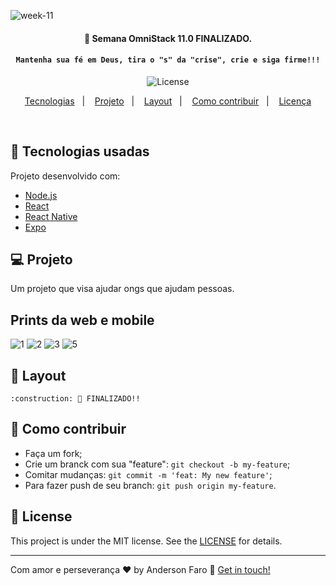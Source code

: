 ![week-11](https://user-images.githubusercontent.com/3237047/77461023-b5e4e400-6de0-11ea-9006-4a71383e906e.png)



<h4 align="center"> 
	 🚀 Semana OmniStack 11.0 FINALIZADO.
	
</h4>
<h4 align="center"> 

	Mantenha sua fé em Deus, tira o "s" da "crise", crie e siga firme!!!
</h4>

<p align="center">
  
  
  <img alt="License" src="https://img.shields.io/badge/license-MIT-brightgreen">
</p>

<p align="center">
  <a href="#rocket-Technologies">Tecnologias</a>&nbsp;&nbsp;&nbsp;|&nbsp;&nbsp;&nbsp;
  <a href="#-project">Projeto</a>&nbsp;&nbsp;&nbsp;|&nbsp;&nbsp;&nbsp;
  <a href="#-layout">Layout</a>&nbsp;&nbsp;&nbsp;|&nbsp;&nbsp;&nbsp;
  <a href="#-how-to-contribute">Como contribuir</a>&nbsp;&nbsp;&nbsp;|&nbsp;&nbsp;&nbsp;
  <a href="#memo-license">Licença</a>
</p>

<br>


## :rocket: Tecnologias usadas

Projeto desenvolvido com:

- [Node.js](https://nodejs.org/en/) 
- [React](https://reactjs.org)
- [React Native](https://facebook.github.io/react-native/)
- [Expo](https://expo.io/)


## 💻 Projeto

Um projeto que visa ajudar ongs que ajudam pessoas.

## Prints da web e mobile

![1](https://user-images.githubusercontent.com/3237047/77816268-35eca180-70a0-11ea-9f89-6355d5dfb7f2.png)
![2](https://user-images.githubusercontent.com/3237047/77816272-3dac4600-70a0-11ea-88df-feb0685ae7ac.png)
![3](https://user-images.githubusercontent.com/3237047/77816276-4270fa00-70a0-11ea-9b64-a0876093ae14.png)
![5](https://user-images.githubusercontent.com/3237047/77816278-44d35400-70a0-11ea-98bf-cf8cc6ddf2f9.png)


## 🔖 Layout

	:construction: 🚀 FINALIZADO!!

## 🤔 Como contribuir

- Faça um fork;
- Crie um branck com sua "feature": `git checkout -b my-feature`;
- Comitar mudanças: `git commit -m 'feat: My new feature'`;
- Para fazer push de seu branch: `git push origin my-feature`.

## :memo: License

This project is under the MIT license. See the [LICENSE](LICENSE.md) for details.

---

Com amor e perseverança ♥ by Anderson Faro :wave: [Get in touch!](https://www.linkedin.com/in/faroanderson/)

